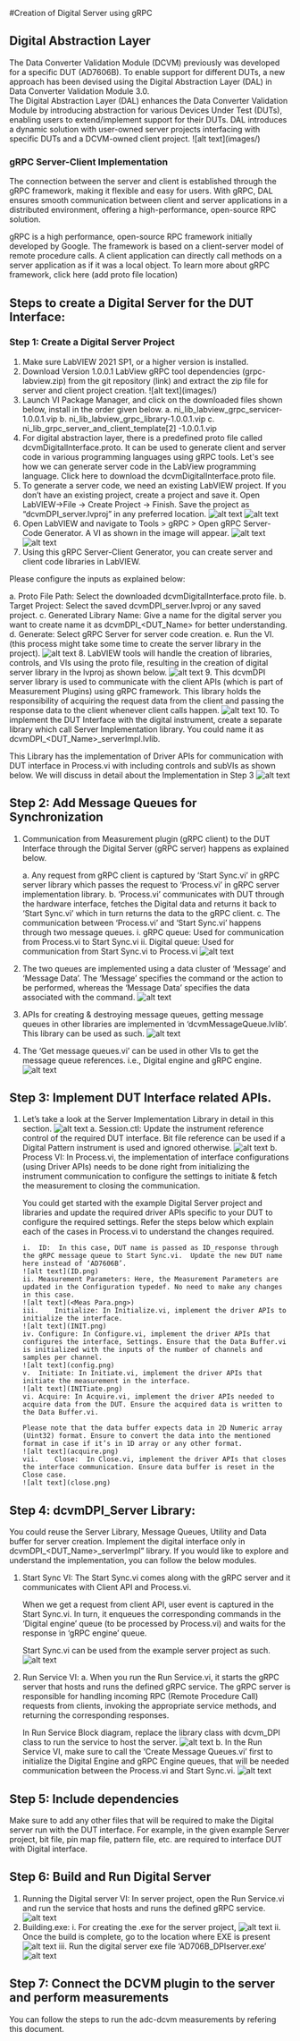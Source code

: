 #Creation of Digital Server using gRPC
## Digital Abstraction Layer
The Data Converter Validation Module (DCVM) previously was developed for a specific DUT (AD7606B).  To enable support for different DUTs, a new approach has been devised using the Digital Abstraction Layer (DAL) in Data Converter Validation Module 3.0.  
The Digital Abstraction Layer (DAL) enhances the Data Converter Validation Module by introducing abstraction for various Devices Under Test (DUTs), enabling users to extend/implement support for their DUTs. DAL introduces a dynamic solution with user-owned server projects interfacing with specific DUTs and a DCVM-owned client project. 
![alt text](images/<DAL overview.png>)
### gRPC Server-Client Implementation
The connection between the server and client is established through the gRPC framework, making it flexible and easy for users. With gRPC, DAL ensures smooth communication between client and server applications in a distributed environment, offering a high-performance, open-source RPC solution.

gRPC is a high performance, open-source RPC framework initially developed by Google. The framework is based on a client-server model of remote procedure calls. A client application can directly call methods on a server application as if it was a local object. To learn more about gRPC framework, click here (add proto file location)
## Steps to create a Digital Server for the DUT Interface:
### Step 1: Create a Digital Server Project
1.  Make sure LabVIEW 2021 SP1, or a higher version is installed.
2.	Download Version 1.0.0.1 LabView gRPC tool dependencies (grpc-labview.zip) from the git repository (link) and extract the zip file for server and client project creation.
![alt text](images/<gRPC Dependencies.png>)
3.	Launch VI Package Manager, and click on the downloaded files shown below, install in the order given below.
    a. ni_lib_labview_grpc_servicer-1.0.0.1.vip	
    b. ni_lib_labview_grpc_library-1.0.0.1.vip
    c. ni_lib_grpc_server_and_client_template[2] -1.0.0.1.vip
4.  For digital abstraction layer, there is a predefined proto file called dcvmDigitalInterface.proto. It can be used to generate client and server code in various programming languages using gRPC tools. Let's see how we can generate server code in the LabView programming language. Click here to download the dcvmDigitalInterface.proto file.
5.	To generate a server code, we need an existing LabVIEW project. If you don’t have an existing project, create a project and save it. Open LabVIEW->File -> Create Project -> Finish. Save the project as “dcvmDPI_server.lvproj” in any preferred location.
![alt text](lvproj.png)
![alt text](grpcserver.png)
6.	Open LabVIEW and navigate to Tools > gRPC > Open gRPC Server-Code Generator.
A VI as shown in the image will appear.
![alt text](labviewgrpc.png)
![alt text](<gRPC Server-Client Code Generator.png>)
7.	Using this gRPC Server-Client Generator, you can create server and client code libraries in LabVIEW.

Please configure the inputs as explained below:

a.	Proto File Path: Select the downloaded dcvmDigitalInterface.proto file.
b.	Target Project: Select the saved dcvmDPI_server.lvproj or any saved project. 
c.	Generated Library Name: Give a name for the digital server you want to create name it as dcvmDPI_<DUT_Name> for better understanding.
d.	Generate: Select gRPC Server for server code creation.
e.	Run the VI. (this process might take some time to create the server library in the project).
![alt text](<gRPC Template Creation Utility.png>)
8.	LabVIEW tools will handle the creation of libraries, controls, and VIs using the proto file, resulting in the creation of digital server library in the lvproj as shown below.
![alt text](<Server Library creation.png>)
9.	This dcvmDPI server library is used to communicate with the client APIs (which is part of Measurement Plugins) using gRPC framework. This library holds the responsibility of acquiring the request data from the client and passing the response data to the client whenever client calls happen.
![alt text](<dcvmDPI_Server Library.png>)
10.	To implement the DUT Interface with the digital instrument, create a separate library which call Server Implementation library. You could name it as dcvmDPI_<DUT_Name>_serverImpl.lvlib.

This Library has the implementation of Driver APIs for communication with DUT interface in Process.vi with including controls and subVIs as shown below. We will discuss in detail about the Implementation in Step 3
![alt text](<dcvmDPI_ServerImpl Library.png>)
## Step 2: Add Message Queues for Synchronization
1.	Communication from Measurement plugin (gRPC client) to the DUT Interface through the Digital Server (gRPC server) happens as explained below.

    a.	Any request from gRPC client is captured by ‘Start Sync.vi’ in gRPC server library which passes the request to ‘Process.vi’ in gRPC server implementation library.
    b.	‘Process.vi’ communicates with DUT through the hardware interface, fetches the Digital data and returns it back to ‘Start Sync.vi’ which in turn returns the data to the gRPC client.
    c.	The communication between ‘Process.vi’ and ‘Start Sync.vi’ happens through two message queues.
        i.	gRPC queue: Used for communication from Process.vi to Start Sync.vi
        ii.	Digital queue: Used for communication from Start Sync.vi to Process.vi
    ![alt text](<Communication from Plugin to DUT through gRPC Digital Abstraction Layer.png>)
2.	The two queues are implemented using a data cluster of ‘Message’ and ‘Message Data’. The ‘Message’ specifies the command or the action to be performed, whereas the ‘Message Data’ specifies the data associated with the command. ![alt text](<Message Queues and Queue Data Format.png>)
3.	APIs for creating & destroying message queues, getting message queues in other libraries are implemented in ‘dcvmMessageQueue.lvlib’. This library can be used as such.
![alt text](<Message Queue Library.png>)
4.	The ‘Get message queues.vi’ can be used in other VIs to get the message queue references. i.e., Digital engine and gRPC engine.
![alt text](<Get Message Queues.vi.png>)
## Step 3: Implement DUT Interface related APIs.
1.	Let’s take a look at the Server Implementation Library in detail in this section.
![alt text](<Server Implementation Library.png>)
    a.	Session.ctl: Update the instrument reference control of the required DUT interface. Bit file reference can be used if a Digital Pattern instrument is used and ignored otherwise.
    ![alt text](Session.ctl.png)
    b.	Process VI:  In Process.vi, the implementation of interface configurations (using Driver APIs) needs to be done right from initializing the instrument communication to configure the settings to initiate & fetch the measurement to closing the communication. 

    You could get started with the example Digital Server project and libraries and update the required driver APIs specific to your DUT to configure the required settings. Refer the steps below which explain each of the cases in Process.vi to understand the changes required.

        i.	ID:  In this case, DUT name is passed as ID_response through the gRPC message queue to Start Sync.vi.  Update the new DUT name here instead of ‘AD7606B’.
        ![alt text](ID.png)
        ii.	Measurement Parameters: Here, the Measurement Parameters are updated in the Configuration typedef. No need to make any changes in this case.
        ![alt text](<Meas Para.png>)
        iii.	Initialize: In Initialize.vi, implement the driver APIs to initialize the interface.
        ![alt text](INIT.png)
        iv.	Configure: In Configure.vi, implement the driver APIs that configures the interface, Settings. Ensure that the Data Buffer.vi is initialized with the inputs of the number of channels and samples per channel.
        ![alt text](config.png)
        v.	Initiate: In Initiate.vi, implement the driver APIs that initiate the measurement in the interface.
        ![alt text](INITiate.png)
        vi.	Acquire: In Acquire.vi, implement the driver APIs needed to acquire data from the DUT. Ensure the acquired data is written to the Data Buffer.vi.

        Please note that the data buffer expects data in 2D Numeric array (Uint32) format. Ensure to convert the data into the mentioned format in case if it’s in 1D array or any other format.
        ![alt text](acquire.png)
        vii.	Close:  In Close.vi, implement the driver APIs that closes the interface communication. Ensure data buffer is reset in the Close case.
        ![alt text](close.png)
## Step 4:  dcvmDPI_Server Library:
You could reuse the Server Library, Message Queues, Utility and Data buffer for server creation. Implement the digital interface only in dcvmDPI_<DUT_Name>_serverImpl” library. If you would like to explore and understand the implementation, you can follow the below modules.
1.	Start Sync VI: The Start Sync.vi comes along with the gRPC server and it communicates with Client API and Process.vi.

    When we get a request from client API, user event is captured in the Start Sync.vi. In turn, it enqueues the corresponding commands in the ‘Digital engine’ queue (to be processed by Process.vi) and waits for the response in ‘gRPC engine’ queue.

    Start Sync.vi can be used from the example server project as such.
    ![alt text](startSync.png)
2.	Run Service VI: 
    a.	When you run the Run Service.vi, it starts the gRPC server that hosts and runs the defined gRPC service. The gRPC server is responsible for handling incoming RPC (Remote Procedure Call) requests from clients, invoking the appropriate service methods, and returning the corresponding responses.

    In Run Service Block diagram, replace the library class with dcvm_DPI class to run the service to host the server.
    ![alt text](runservice.png)
    b.	In the Run Service VI, make sure to call the ‘Create Message Queues.vi’ first to initialize the Digital Engine and gRPC Engine queues, that will be needed communication between the Process.vi and Start Sync.vi.
    ![alt text](<Run Service vi.png>)
## Step 5: Include dependencies
Make sure to add any other files that will be required to make the Digital server run with the DUT interface.
For example, in the given example Server project, bit file, pin map file, pattern file, etc. are required to interface DUT with Digital interface. 

## Step 6: Build and Run Digital Server
1.	Running the Digital server VI: In server project, open the Run Service.vi and run the service that hosts and runs the defined gRPC service. 
![alt text](image-5.png)
2.	Building.exe:
    i.	For creating the .exe for the server project, 
    ![alt text](<Digital Server Build Specs.png>)
    ii.	Once the build is complete, go to the location where EXE is present
    ![alt text](<Digital Server Location.png>)
    iii.	Run the digital server exe file ‘AD706B_DPIserver.exe’
    ![alt text](image-5-1.png)
## Step 7: Connect the DCVM plugin to the server and perform measurements
 You can follow the steps to run the adc-dcvm measurements by refering this document.
